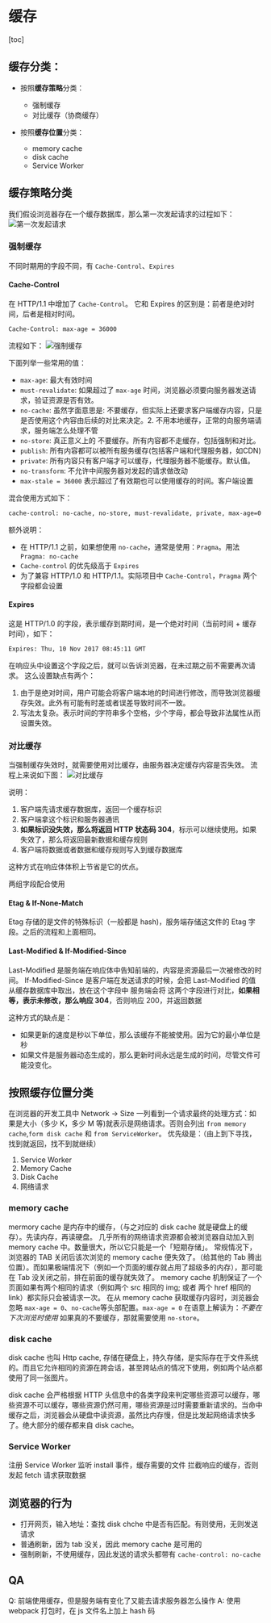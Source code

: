 # 缓存
[toc]

## 缓存分类：
* 按照**缓存策略**分类：
  * 强制缓存
  * 对比缓存（协商缓存）

* 按照**缓存位置**分类：
  * memory cache
  * disk cache
  * Service Worker



## 缓存策略分类
我们假设浏览器存在一个缓存数据库，那么第一次发起请求的过程如下：
![第一次发起请求](./pictures/第一次发起请求.jpg)



### 强制缓存
不同时期用的字段不同，有 `Cache-Control`、`Expires`

#### Cache-Control
在 HTTP/1.1 中增加了 `Cache-Control`。
它和 Expires 的区别是：前者是绝对时间，后者是相对时间。
```bash
Cache-Control: max-age = 36000
```

流程如下：
![强制缓存](./pictures/强制缓存.jpg)

下面列举一些常用的值：
* `max-age`: 最大有效时间
* `must-revalidate`: 如果超过了 `max-age` 时间，浏览器必须要向服务器发送请求，验证资源是否有效。
* `no-cache`: 虽然字面意思是: 不要缓存，但实际上还要求客户端缓存内容，只是是否使用这个内容由后续的对比来决定。2. 不用本地缓存，正常的向服务端请求，服务端怎么处理不管
* `no-store`: 真正意义上的 不要缓存。所有内容都不走缓存，包括强制和对比。
* `publish`: 所有内容都可以被所有服务缓存(包括客户端和代理服务器，如CDN)
* `private`: 所有内容只有客户端才可以缓存，代理服务器不能缓存。默认值。
* `no-transform`: 不允许中间服务器对发起的请求做改动
* `max-stale = 36000`   表示超过了有效期也可以使用缓存的时间。客户端设置

混合使用方式如下：
```bash
cache-control: no-cache, no-store, must-revalidate, private, max-age=0
```

额外说明：
* 在 HTTP/1.1 之前，如果想使用 `no-cache`，通常是使用：`Pragma`。用法 `Pragma: no-cache`
* `Cache-control` 的优先级高于 `Expires`
* 为了兼容 HTTP/1.0 和 HTTP/1.1。实际项目中 `Cache-Control`，`Pragma` 两个字段都会设置



#### Expires
这是 HTTP/1.0 的字段，表示缓存到期时间，是一个绝对时间（当前时间 + 缓存时间），如下：
```bash
Expires: Thu, 10 Nov 2017 08:45:11 GMT
```
在响应头中设置这个字段之后，就可以告诉浏览器，在未过期之前不需要再次请求。
这么设置缺点有两个：
1. 由于是绝对时间，用户可能会将客户端本地的时间进行修改，而导致浏览器缓存失效。此外有可能有时差或者误差导致时间不一致。
2. 写法太复杂。表示时间的字符串多个空格，少个字母，都会导致非法属性从而设置失效。




### 对比缓存
当强制缓存失效时，就需要使用对比缓存，由服务器决定缓存内容是否失效。
流程上来说如下图：
![对比缓存](./pictures/对比缓存.jpg)

说明：
1. 客户端先请求缓存数据库，返回一个缓存标识
2. 客户端拿这个标识和服务器通讯
3. **如果标识没失效，那么将返回 HTTP 状态码 304**，标示可以继续使用。如果失效了，那么将返回最新数据和缓存规则
4. 客户端将数据或者数据和缓存规则写入到缓存数据库

这种方式在响应体体积上节省是它的优点。



两组字段配合使用
#### Etag & If-None-Match
Etag 存储的是文件的特殊标识（一般都是 hash)，服务端存储这文件的 Etag 字段。之后的流程和上面相同。



#### Last-Modified & If-Modified-Since
Last-Modified 是服务端在响应体中告知前端的，内容是资源最后一次被修改的时间。
If-Modified-Since 是客户端在发送请求的时候，会把 Last-Modified 的值从缓存数据库中取出，放在这个字段中
服务端会将 这两个字段进行对比，**如果相等，表示未修改，那么响应 304**，否则响应 200，并返回数据

这种方式的缺点是：
* 如果更新的速度是秒以下单位，那么该缓存不能被使用。因为它的最小单位是秒
* 如果文件是服务器动态生成的，那么更新时间永远是生成的时间，尽管文件可能没变化。



## 按照缓存位置分类
在浏览器的开发工具中 Network -> Size 一列看到一个请求最终的处理方式：如果是大小（多少 K，多少 M 等)就表示是网络请求。否则会列出 `from memory cache`,`form disk cache` 和 `from ServiceWorker`。
优先级是：（由上到下寻找，找到就返回，找不到就继续）
1. Service Worker
2. Memory Cache
3. Disk Cache
4. 网络请求



### memory cache
mermory cache 是内存中的缓存，（与之对应的 disk cache 就是硬盘上的缓存）。先读内存，再读硬盘。
几乎所有的网络请求资源都会被浏览器自动加入到 memory cache 中。数量很大，所以它只能是一个「短期存储」。
常规情况下，浏览器的 TAB 关闭后该次浏览的 memory cache 便失效了。（给其他的 Tab 腾出位置）。而如果极端情况下（例如一个页面的缓存就占用了超级多的内存），那可能在 Tab 没关闭之前，排在前面的缓存就失效了。
memory cache 机制保证了一个页面如果有两个相同的请求（例如两个 src 相同的 img; 或者 两个 href 相同的 link）都实际只会被请求一次。
在从 memory cache 获取缓存内容时，浏览器会忽略 `max-age = 0`、`no-cache`等头部配置。`max-age = 0` 在语意上解读为：*不要在下次浏览时使用*
如果真的不要缓存，那就需要使用 `no-store`。



### disk cache
disk cache 也叫 Http cache, 存储在硬盘上，持久存储，是实际存在于文件系统的。而且它允许相同的资源在跨会话，甚至跨站点的情况下使用，例如两个站点都使用了同一张图片。

disk cache 会严格根据 HTTP 头信息中的各类字段来判定哪些资源可以缓存，哪些资源不可以缓存，哪些资源仍然可用，哪些资源是过时需要重新请求的。当命中缓存之后，浏览器会从硬盘中读资源，虽然比内存慢，但是比发起网络请求快多了。绝大部分的缓存都来自 disk cache。



### Service Worker
注册 Service Worker
监听 install 事件，缓存需要的文件
拦截响应的缓存，否则发起 fetch 请求获取数据


## 浏览器的行为
* 打开网页，输入地址：查找 disk chche 中是否有匹配。有则使用，无则发送请求
* 普通刷新，因为 tab 没关，因此 memory cache 是可用的
* 强制刷新，不使用缓存，因此发送的请求头都带有 `cache-control: no-cache`



## QA
Q: 前端使用缓存，但是服务端有变化了又能去请求服务器怎么操作
A: 使用 webpack 打包时，在 js 文件名上加上 hash 码